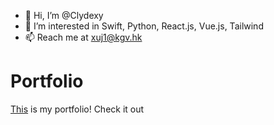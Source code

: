 - 👋 Hi, I’m @Clydexy
- 👀 I’m interested in Swift, Python, React.js, Vue.js, Tailwind
- 📫 Reach me at xuj1@kgv.hk

# Portfolio

[This](erikxu.me) is my portfolio! Check it out

<!---
Clydexy/Clydexy is a ✨ special ✨ repository because its `README.md` (this file) appears on your GitHub profile.
You can click the Preview link to take a look at your changes.
--->
